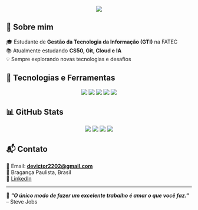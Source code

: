 <!-- Banner -->
<p align="center">
  <img src="https://readme-typing-svg.herokuapp.com?size=25&color=F7BE0B&center=true&vCenter=true&width=500&lines=Bem-vindo+ao+meu+GitHub!;Estudante+de+GTI;Explorando+o+mundo+da+tecnologia!">
</p>

<!-- Sobre mim -->
## 👋 Sobre mim  
🎓 Estudante de **Gestão da Tecnologia da Informação (GTI)** na FATEC  
📚 Atualmente estudando **CS50, Git, Cloud e IA**  
💡 Sempre explorando novas tecnologias e desafios  

<!-- Tecnologias -->
## 🚀 Tecnologias e Ferramentas  
<div align="center">
  <img src="https://img.shields.io/badge/C-00599C?style=for-the-badge&logo=c&logoColor=white">
  <img src="https://img.shields.io/badge/Python-3776AB?style=for-the-badge&logo=python&logoColor=white">
  <img src="https://img.shields.io/badge/Git-F05032?style=for-the-badge&logo=git&logoColor=white">
  <img src="https://img.shields.io/badge/GitHub-181717?style=for-the-badge&logo=github&logoColor=white">
  <img src="https://img.shields.io/badge/Cloud-4285F4?style=for-the-badge&logo=google-cloud&logoColor=white">
</div>  

<!-- Estatísticas -->
## 📊 GitHub Stats  
<div align="center">
  <img src="https://github-profile-summary-cards.vercel.app/api/cards/stats?username=VicMalac&theme=radical">
  <img src="https://github-profile-summary-cards.vercel.app/api/cards/streak?username=VicMalac&theme=radical">
  <img src="https://github-profile-summary-cards.vercel.app/api/cards/repos-per-language?username=VicMalac&theme=radical">
  <img src="https://github-profile-summary-cards.vercel.app/api/cards/most-commit-language?username=VicMalac&theme=radical">
</div>  

<!-- Contato -->
## 📬 Contato  
📧 Email: **devictor2202@gmail.com**  
📌 Bragança Paulista, Brasil  
💼 [LinkedIn](https://www.linkedin.com/in/victor-pereira-560885286/)  

---

🌟 **_"O único modo de fazer um excelente trabalho é amar o que você faz."_** – Steve Jobs  
